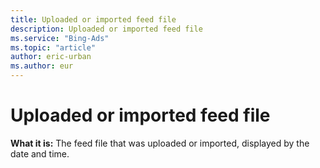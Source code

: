 ```yaml
---
title: Uploaded or imported feed file
description: Uploaded or imported feed file
ms.service: "Bing-Ads"
ms.topic: "article"
author: eric-urban
ms.author: eur
---
```


# Uploaded or imported feed file

**What it is:** The feed file that was uploaded or imported, displayed by the date and time.


